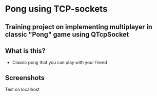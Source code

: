 # Pong using TCP-sockets

## Training project on implementing multiplayer in classic "Pong" game using QTcpSocket

## What is this?
* Classic pong that you can play with your friend

## Screenshots

Test on localhost
[](https://repository-images.githubusercontent.com/239277688/79fd0480-4b3b-11ea-9296-e8e766dbf871)
